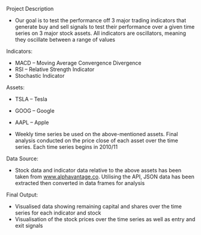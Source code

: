 Project Description

-	Our goal is to test the performance off 3 major trading indicators that generate buy and sell signals to test their performance over a given time series on 3 major stock assets. All indicators are oscillators, meaning they oscillate between a range of values

Indicators:
-	MACD – Moving Average Convergence Divergence
-	RSI – Relative Strength Indicator
-	Stochastic Indicator

Assets:
- TSLA – Tesla
-	GOOG – Google
-	AAPL – Apple

-	Weekly time series be used on the above-mentioned assets. Final analysis conducted on the price close of each asset over the time series. Each time series begins in 2010/11

Data Source:
-	Stock data and indicator data relative to the above assets has been taken from www.alphavantage.co. Utilising the API, JSON data has been extracted then converted in data frames for analysis

Final Output:
-	Visualised data showing remaining capital and shares over the time series for each indicator and stock
-	Visualisation of the stock prices over the time series as well as entry and exit signals 

